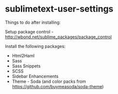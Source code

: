 sublimetext-user-settings
=========================

Things to do after installing:

Setup package control - http://wbond.net/sublime_packages/package_control

Install the following packages:
- Html2Haml
- Sass
- Sass Snippets
- SCSS
- Sidebar Enhancements
- Theme - Soda (and color packs from https://github.com/buymeasoda/soda-theme)
